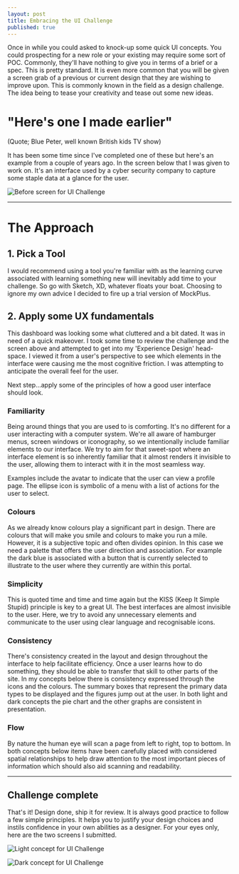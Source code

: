 ```yaml
---
layout: post
title: Embracing the UI Challenge
published: true
---
```


Once in while you could asked to knock-up some quick UI concepts.  You could prospecting for a new role or your existing may require some sort of POC.  Commonly, they'll have nothing to give you in terms of a brief or a spec.  This is pretty standard.  It is even more common that you will be given a screen grab of a previous or current design that they are wishing to improve upon.  This is commonly known in the field as a design challenge.  The idea being to tease your creativity and tease out some new ideas.

# "Here's one I made earlier"
(Quote; Blue Peter, well known British kids TV show)

It has been some time since I've completed one of these but here's an example from a couple of years ago.  In the screen below that I was given to work on.  It's an interface used by a cyber security company to capture some staple data at a glance for the user.

![Before screen for UI Challenge](https://mir-s3-cdn-cf.behance.net/project_modules/fs/1df3bc66600123.5b1b2ee301ea1.jpg)

---

# The Approach

## 1. Pick a Tool

I would recommend using a tool you're familiar with as the learning curve associated with learning something new will inevitably add time to your challenge. So go with Sketch, XD, whatever floats your boat. Choosing to ignore my own advice I decided to fire up a trial version of MockPlus.

## 2. Apply some UX fundamentals
This dashboard was looking some what cluttered and a bit dated.  It was in need of a quick makeover.  I took some time to review the challenge and the screen above and attempted to get into my 'Experience Design' head-space.  I viewed it from a user's perspective to see which elements in the interface were causing me the most cognitive friction.  I was attempting to anticipate the overall feel for the user.

Next step...apply some of the principles of how a good user interface should look.

### Familiarity
Being around things that you are used to is comforting.  It's no different for a user interacting with a computer system.  We're all aware of hamburger menus, screen windows or iconography, so we intentionally include familiar elements to our interface.  We try to aim for that sweet-spot where an interface element is so inherently familiar that it almost renders it invisible to the user, allowing them to interact with it in the most seamless way.

Examples include the avatar to indicate that the user can view a profile page.  The ellipse icon is symbolic of a menu with a list of actions for the user to select.

### Colours
As we already know colours play a significant part in design.  There are colours that will make you smile and colours to make you run a mile.  However, it is a subjective topic and often divides opinion.  In this case we need a palette that offers the user direction and association.  For example the dark blue is associated with a button that is currently selected to illustrate to the user where they currently are within this portal.

### Simplicity
This is quoted time and time and time again but the KISS (Keep It Simple Stupid) principle is key to a great UI.  The best interfaces are almost invisible to the user.  Here, we try to avoid any unnecessary elements and communicate to the user using clear language and recognisable icons.

### Consistency
There's consistency created in the layout and design throughout the interface to help facilitate efficiency. Once a user learns how to do something, they should be able to transfer that skill to other parts of the site.  In my concepts below there is consistency expressed through the icons and the colours.  The summary boxes that represent the primary data types to be displayed and the figures jump out at the user.  In both light and dark concepts the pie chart and the other graphs are consistent in presentation.

### Flow
By nature the human eye will scan a page from left to right, top to bottom.  In both concepts below items have been carefully placed with considered spatial relationships to help draw attention to the most important pieces of information which should also aid scanning and readability.

---

## Challenge complete
That's it! Design done, ship it for review.  It is always good practice to follow a few simple principles.  It helps you to justify your design choices and instils confidence in your own abilities as a designer.  For your eyes only, here are the two screens I submitted.

![Light concept for UI Challenge](https://mir-s3-cdn-cf.behance.net/project_modules/fs/dbd1ec66600123.5b1b2ee302cdb.jpg)

![Dark concept for UI Challenge](https://mir-s3-cdn-cf.behance.net/project_modules/fs/62084c66600123.5b1b2ee3025ed.jpg)
